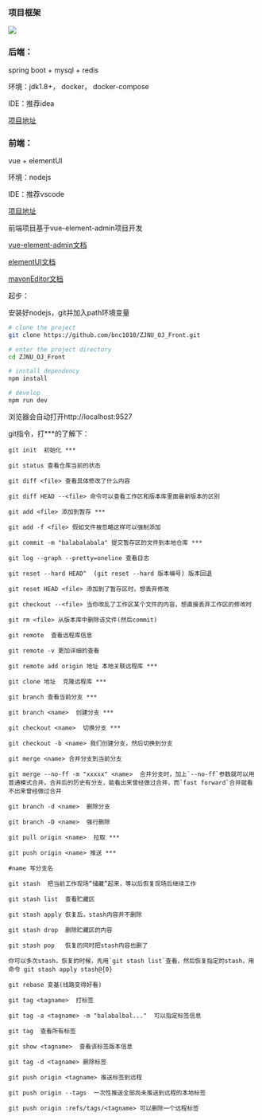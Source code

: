 ### 项目框架

![](http://49.234.163.167:8008/api/media/ae93fa2e97cf0e083b8e25750c87db80)

### 后端：

spring boot + mysql + redis



环境：jdk1.8+， docker， docker-compose

IDE：推荐idea



[项目地址](https://github.com/bnc1010/ZJNU_OJ_Back)



### 前端：

vue + elementUI



环境：nodejs

IDE：推荐vscode



[项目地址](https://github.com/bnc1010/ZJNU_OJ_Front)

前端项目基于vue-element-admin项目开发

[vue-element-admin文档](https://panjiachen.github.io/vue-element-admin-site/zh/)

[elementUI文档](https://element.eleme.cn/#/zh-CN/component/installation)

[mavonEditor文档](https://www.npmjs.com/package/mavon-editor)



起步：

安装好nodejs，git并加入path环境变量

```bash
# clone the project
git clone https://github.com/bnc1010/ZJNU_OJ_Front.git

# enter the project directory
cd ZJNU_OJ_Front

# install dependency
npm install

# develop
npm run dev
```

浏览器会自动打开http://localhost:9527



git指令，打***的了解下：

```
git init  初始化 ***

git status 查看仓库当前的状态

git diff <file> 查看具体修改了什么内容

git diff HEAD --<file> 命令可以查看工作区和版本库里面最新版本的区别

git add <file> 添加到暂存 ***

git add -f <file> 假如文件被忽略这样可以强制添加

git commit -m "balabalabala" 提交暂存区的文件到本地仓库 ***

git log --graph --pretty=oneline 查看日志

git reset --hard HEAD^  (git reset --hard 版本编号) 版本回退 

git reset HEAD <file> 添加到了暂存区时，想丢弃修改 

git checkout --<file> 当你改乱了工作区某个文件的内容，想直接丢弃工作区的修改时

git rm <file> 从版本库中删除该文件(然后commit)

git remote  查看远程库信息

git remote -v 更加详细的查看

git remote add origin 地址 本地关联远程库 ***

git clone 地址  克隆远程库 ***

git branch 查看当前分支 ***

git branch <name>  创建分支 ***

git checkout <name>  切换分支 ***

git checkout -b <name> 我们创建分支，然后切换到分支

git merge <name> 合并分支到当前分支

git merge --no-ff -m "xxxxx" <name>  合并分支时，加上`--no-ff`参数就可以用普通模式合并，合并后的历史有分支，能看出来曾经做过合并，而`fast forward`合并就看不出来曾经做过合并

git branch -d <name>  删除分支

git branch -D <name>  强行删除

git pull origin <name>  拉取 ***

git push origin <name> 推送 ***

#name 写分支名

git stash  把当前工作现场“储藏”起来，等以后恢复现场后继续工作

git stash list  查看贮藏区

git stash apply 恢复后，stash内容并不删除

git stash drop  删除贮藏区的内容

git stash pop   恢复的同时把stash内容也删了

你可以多次stash，恢复的时候，先用`git stash list`查看，然后恢复指定的stash，用命令 git stash apply stash@{0}

git rebase 变基(线路变得好看)

git tag <tagname>  打标签

git tag -a <tagname> -m "balabalbal..."  可以指定标签信息

git tag  查看所有标签

git show <tagname>  查看该标签版本信息

git tag -d <tagname> 删除标签

git push origin <tagname> 推送标签到远程

git push origin --tags  一次性推送全部尚未推送到远程的本地标签

git push origin :refs/tags/<tagname> 可以删除一个远程标签
```